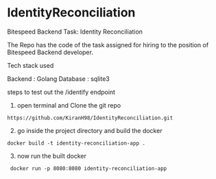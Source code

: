 # IdentityReconciliation
Bitespeed Backend Task: Identity Reconciliation

The Repo has the code of the task assigned for hiring to the position of Bitespeed Backend developer.

Tech stack used

Backend : Golang
Database : sqlite3 

steps to test out the /identify endpoint

1. open terminal and Clone the git repo 
```
https://github.com/KiranH98/IdentityReconciliation.git
```

2. go inside the project directory and build the docker 
```
docker build -t identity-reconciliation-app . 
```

3. now run the built docker 
```
 docker run -p 8080:8080 identity-reconciliation-app
```

